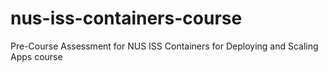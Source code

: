 # nus-iss-containers-course
Pre-Course Assessment for NUS ISS Containers for Deploying and Scaling Apps course
